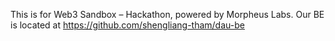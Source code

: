 This is for Web3 Sandbox – Hackathon, powered by Morpheus Labs.
Our BE is located at <https://github.com/shengliang-tham/dau-be>